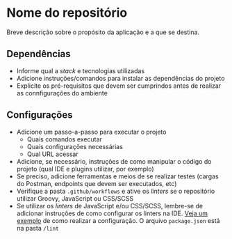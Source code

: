# Nome do repositório
Breve descrição sobre o propósito da aplicação e a que se destina.

## Dependências
- Informe qual a *stack* e tecnologias utilizadas
- Adicione instruções/comandos para instalar as dependências do projeto
- Explicite os pré-requisitos que devem ser cumprindos antes de realizar as connfigurações do ambiente

## Configurações
- Adicione um passo-a-passo para executar o projeto
  - Quais comandos executar
  - Quais configurações necessárias
  - Qual URL acessar
- Adicione, se necessário, instruções de como manipular o código do projeto (qual IDE e plugins utilizar, por exemplo)
- Se preciso, adicione ferramentas e meios de se realizar testes (cargas do Postman, endpoints que devem ser executados, etc)
- Verifique a pasta `.github/workflows` e ative os *linters* se o repositório utilizar Groovy, JavaScript ou CSS/SCSS
- Se utilizar os *linters* de JavaScript e/ou CSS/SCSS, lembre-se de adicionar instruções de como configurar os linters na IDE. [Veja um exemplo](https://github.com/asaasdev/livro-de-elite/blob/master/setup/asaas.md#eslint) de como realizar a configuração. O arquivo `package.json` está na pasta `/lint`
